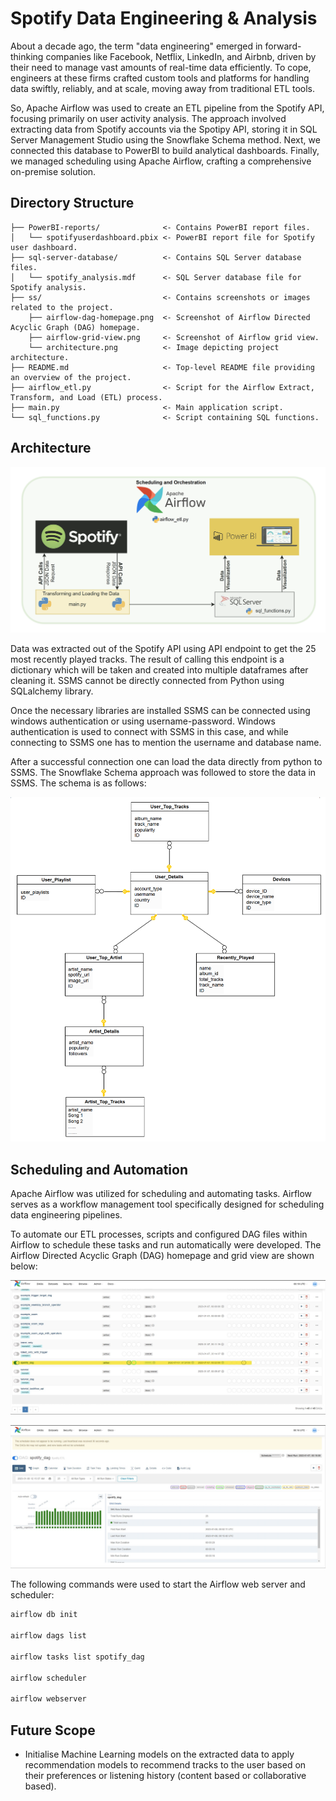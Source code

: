 # Spotify Data Engineering & Analysis

About a decade ago, the term "data engineering" emerged in forward-thinking companies like Facebook, Netflix, LinkedIn, and Airbnb, driven by their need to manage vast amounts of real-time data efficiently. To cope, engineers at these firms crafted custom tools and platforms for handling data swiftly, reliably, and at scale, moving away from traditional ETL tools.

So, Apache Airflow was used to create an ETL pipeline from the Spotify API, focusing primarily on user activity analysis. The approach involved extracting data from Spotify accounts via the Spotipy API, storing it in SQL Server Management Studio using the Snowflake Schema method. Next, we connected this database to PowerBI to build analytical dashboards. Finally, we managed scheduling using Apache Airflow, crafting a comprehensive on-premise solution.

## Directory Structure
```
├── PowerBI-reports/              <- Contains PowerBI report files.
│   └── spotifyuserdashboard.pbix <- PowerBI report file for Spotify user dashboard.
├── sql-server-database/          <- Contains SQL Server database files.
│   └── spotify_analysis.mdf      <- SQL Server database file for Spotify analysis.
├── ss/                           <- Contains screenshots or images related to the project.
    ├── airflow-dag-homepage.png  <- Screenshot of Airflow Directed Acyclic Graph (DAG) homepage.
    ├── airflow-grid-view.png     <- Screenshot of Airflow grid view.
    └── architecture.png          <- Image depicting project architecture.
├── README.md                     <- Top-level README file providing an overview of the project.
├── airflow_etl.py                <- Script for the Airflow Extract, Transform, and Load (ETL) process.
├── main.py                       <- Main application script.
└── sql_functions.py              <- Script containing SQL functions.
```

## Architecture

![architecture](ss/architecture.png)

Data was extracted out of the Spotify API using API endpoint to get the 25 most recently played tracks. The result of calling this endpoint is a dictionary which will be taken and created into multiple dataframes after cleaning it. SSMS cannot be directly connected from Python using SQLalchemy library.

Once the necessary libraries are installed SSMS can be connected using windows authentication or using username-password. Windows authentication is used to connect with SSMS in this case, and while connecting to SSMS one has to mention the username and database name.

After a successful connection one can load the data directly from python to SSMS. The Snowflake Schema approach was followed to store the data in SSMS. The schema is as follows:

![schema](ss/schema.png)

## Scheduling and Automation

Apache Airflow was utilized for scheduling and automating tasks. Airflow serves as a workflow management tool specifically designed for scheduling data engineering pipelines. 

To automate our ETL processes, scripts and configured DAG files within Airflow to schedule these tasks and run automatically were developed. The Airflow Directed Acyclic Graph (DAG) homepage and grid view are shown below:

![airflow-dag-homepage](ss/airflow-dag-homepage.png)

![airflow-grid-view](ss/airflow-grid-view.png)

The following commands were used to start the Airflow web server and scheduler:

```zsh
airflow db init

airflow dags list

airflow tasks list spotify_dag

airflow scheduler

airflow webserver
```
## Future Scope

- Initialise Machine Learning models on the extracted data to apply recommendation models to recommend tracks to the user based on their preferences or listening history (content based or collaborative based).

